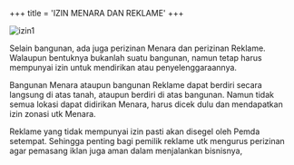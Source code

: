 +++
title = 'IZIN MENARA DAN REKLAME'
+++

![izin1](/perizinanjakarta1/images/IZIN-MENARA-1-1.jpg)

Selain bangunan, ada juga perizinan Menara dan perizinan Reklame. Walaupun bentuknya bukanlah suatu bangunan, namun tetap harus mempunyai izin untuk mendirikan atau penyelenggaraannya.

Bangunan Menara ataupun bangunan Reklame dapat berdiri secara langsung di atas tanah, ataupun berdiri di atas bangunan. Namun tidak semua lokasi dapat didirikan Menara, harus dicek dulu dan mendapatkan izin zonasi utk Menara.

Reklame yang tidak mempunyai izin pasti akan disegel oleh Pemda setempat. Sehingga penting bagi pemilik reklame utk mengurus perizinan agar pemasang iklan juga aman dalam menjalankan bisnisnya,
